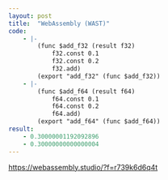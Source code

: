 ```yaml
---
layout: post
title:  "WebAssembly (WAST)"
code:
    - |-
        (func $add_f32 (result f32)
            f32.const 0.1
            f32.const 0.2
            f32.add)
        (export "add_f32" (func $add_f32))
    - |-
        (func $add_f64 (result f64)
            f64.const 0.1
            f64.const 0.2
            f64.add)
        (export "add_f64" (func $add_f64))
result:
    - 0.30000001192092896
    - 0.30000000000000004
---
```

https://webassembly.studio/?f=r739k6d6q4t
